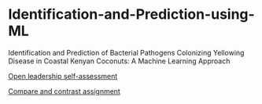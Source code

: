 # Identification-and-Prediction-using-ML
Identification and Prediction of Bacterial Pathogens Colonizing Yellowing Disease in Coastal Kenyan Coconuts: A Machine Learning Approach


[Open leadership self-assessment](https://docs.google.com/document/d/e/2PACX-1vSwZmru90_bMP2nR1EuQjK5f-1OzTVZrPLrSmwPmJV2I0E_M5Fz6vsa6FqLXXe3ircsnAxz7PLhcFcr/pub)

[Compare and contrast assignment](https://docs.google.com/document/d/e/2PACX-1vT-S1SEqiCdmQdhLysbPl3mSLSgQpsciVwau3eFL9tmjsWIBWSVs7d7LokUKqyG-iXa2KrCXtwX7VvW/pub)
